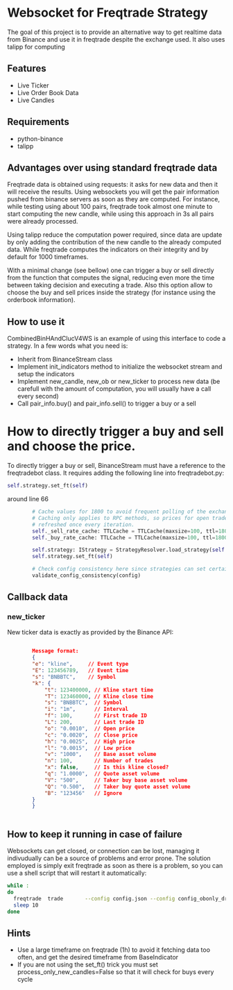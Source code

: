 # Websocket for Freqtrade Strategy
The goal of this project is to provide an alternative way to get realtime data from Binance and use it in freqtrade despite the exchange used.
It also uses talipp for computing 
## Features
- Live Ticker
- Live Order Book Data
- Live Candles
## Requirements
- python-binance
- talipp
## Advantages over using standard freqtrade data
Freqtrade data is obtained using requests: it asks for new data and then it will receive the results. Using websockets you will get the pair information pushed from binance servers as soon as they are computed. For instance, while testing using about 100 pairs, freqtrade took almost one minute to start computing the new candle, while using this approach in 3s all pairs were already processed.

Using talipp reduce the computation power required, since data are update by only adding the contribution of the new candle to the already computed data. While freqtrade computes the indicators on their integrity and by default for 1000 timeframes.

With a minimal change (see bellow) one can trigger a buy or sell directly from the function that computes the signal, reducing even more the time between taking decision and executing a trade. Also this option allow to choose the buy and sell prices inside the strategy (for instance using the orderbook information).

## How to use it 
CombinedBinHAndClucV4WS is an example of using this interface to code a strategy. In a few words what you need is:
- Inherit from BinanceStream class
- Implement init_indicators method to initialize the websocket stream and setup the indicators
- Implement new_candle, new_ob or new_ticker to process new data (be carefull with the amount of computation, you will usually have a call every second)
- Call pair_info.buy() and pair_info.sell() to trigger a buy or a sell
# How to directly trigger a buy and sell and choose the price.
To directly trigger a buy or sell, BinanceStream must have a reference to the freqtradebot class. 
It requires adding the following line into freqtradebot.py:
```python       
self.strategy.set_ft(self)
```

around line 66
```python
        # Cache values for 1800 to avoid frequent polling of the exchange for prices
        # Caching only applies to RPC methods, so prices for open trades are still
        # refreshed once every iteration.
        self._sell_rate_cache: TTLCache = TTLCache(maxsize=100, ttl=1800)
        self._buy_rate_cache: TTLCache = TTLCache(maxsize=100, ttl=1800)

        self.strategy: IStrategy = StrategyResolver.load_strategy(self.config)
        self.strategy.set_ft(self) 

        # Check config consistency here since strategies can set certain options
        validate_config_consistency(config)
```
## Callback data
###  new_ticker
New ticker data is exactly as provided by the Binance API:
```json
   
        Message format:
        {
        "e": "kline",     // Event type
        "E": 123456789,   // Event time
        "s": "BNBBTC",    // Symbol
        "k": {
            "t": 123400000, // Kline start time
            "T": 123460000, // Kline close time
            "s": "BNBBTC",  // Symbol
            "i": "1m",      // Interval
            "f": 100,       // First trade ID
            "L": 200,       // Last trade ID
            "o": "0.0010",  // Open price
            "c": "0.0020",  // Close price
            "h": "0.0025",  // High price
            "l": "0.0015",  // Low price
            "v": "1000",    // Base asset volume
            "n": 100,       // Number of trades
            "x": false,     // Is this kline closed?
            "q": "1.0000",  // Quote asset volume
            "V": "500",     // Taker buy base asset volume
            "Q": "0.500",   // Taker buy quote asset volume
            "B": "123456"   // Ignore
        }
        }
           
```

## How to keep it running in case of failure
Websockets can get closed, or connection can be lost, managing it indivudually can be a source of problems and error prone. The solution employed is simply exit freqtrade as soon as there is a problem, so you can use a shell script that will restart it automatically:
```bash
while :
do
  freqtrade  trade       --config config.json --config config_obonly_dr.json    --db-url sqlite:///tradesv3_wild.sqlite
  sleep 10
done

```
## Hints
- Use a large timeframe on freqtrade (1h) to avoid it fetching data too often, and get the desired timeframe from BaseIndicator 
- If you are not using the set_ft() trick you must set process_only_new_candles=False so that it will check for buys every cycle
